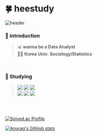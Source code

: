 # :four_leaf_clover: heestudy

![header](https://capsule-render.vercel.app/api?type=slice&color=timeAuto&height=200&section=header&text=Hello%20I'm%20HeeJun&fontAlign=70&fontAlignY=20&fontSize=40&&rotate=10)



### :raised_hands: introduction
> :bar_chart: **wanna be a Data Analyst**<br>
> 👨‍🎓 **Korea Univ. Sociology/Statistics**
<br/>

### :pencil: Studying 
> <img src="https://img.shields.io/badge/Python-3776AB?style=flat&logo=Python&logoColor=white"/> <img src="https://img.shields.io/badge/R-276DC3?style=flat&logo=R&logoColor=white"/> <img src="https://img.shields.io/badge/MySQL-4479A1?style=flat&logo=MySQL&logoColor=white"/><br>
> <img src="https://img.shields.io/badge/Git-F05032?style=flat&logo=Git&logoColor=white"/> <img src="https://img.shields.io/badge/scikit-learn-F7931E?style=flat&logo=scikit-learn&logoColor=white"/> <img src="https://img.shields.io/badge/TensorFlow-FF6F00?style=flat&logo=TensorFlow&logoColor=white"/>


<br/><br/>

[![Solved.ac Profile](http://mazassumnida.wtf/api/generate_badge?boj=anthjoon11)](https://solved.ac/heestogram)<br/>
  
[![Anurag's GitHub stats](https://github-readme-stats.vercel.app/api?username=heestogram)](https://github.com/heestogram/github-readme-stats)
  

